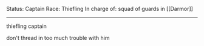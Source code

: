 Status: Captain
Race: Thiefling
In charge of: squad of guards in [[Darmor]]

---

thiefling captain

don't thread in too much trouble with him
